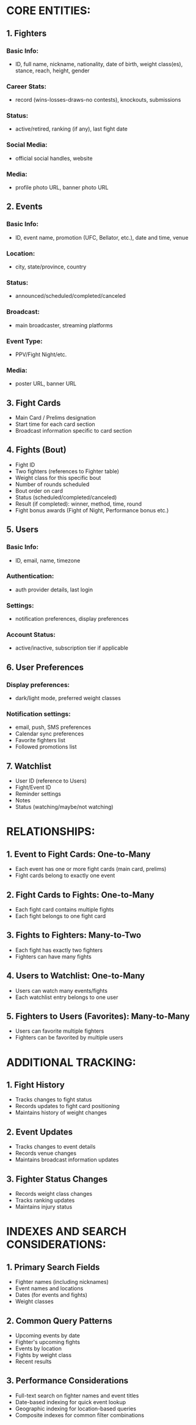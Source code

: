 # CORE ENTITIES:

## 1. Fighters

### Basic Info: 
- ID, full name, nickname, nationality, date of birth, weight class(es), stance, reach, height, gender
  
### Career Stats:
- record (wins-losses-draws-no contests), knockouts, submissions
  
### Status: 
- active/retired, ranking (if any), last fight date
  
### Social Media: 
- official social handles, website
  
### Media: 
- profile photo URL, banner photo URL

## 2. Events

### Basic Info: 
- ID, event name, promotion (UFC, Bellator, etc.), date and time, venue
  
### Location: 
- city, state/province, country
  
### Status: 
- announced/scheduled/completed/canceled
  
### Broadcast: 
- main broadcaster, streaming platforms
  
### Event Type: 
- PPV/Fight Night/etc.
  
### Media: 
- poster URL, banner URL

## 3. Fight Cards
- Main Card / Prelims designation
- Start time for each card section
- Broadcast information specific to card section

## 4. Fights (Bout)
- Fight ID
- Two fighters (references to Fighter table)
- Weight class for this specific bout
- Number of rounds scheduled
- Bout order on card
- Status (scheduled/completed/canceled)
- Result (if completed): winner, method, time, round
- Fight bonus awards (Fight of Night, Performance bonus etc.)

## 5. Users

### Basic Info:
- ID, email, name, timezone
  
### Authentication:
- auth provider details, last login
  
### Settings:
- notification preferences, display preferences
  
### Account Status:
- active/inactive, subscription tier if applicable

## 6. User Preferences

### Display preferences: 
- dark/light mode, preferred weight classes

### Notification settings: 
- email, push, SMS preferences
- Calendar sync preferences
- Favorite fighters list
- Followed promotions list

## 7. Watchlist
- User ID (reference to Users)
- Fight/Event ID
- Reminder settings
- Notes
- Status (watching/maybe/not watching)

# RELATIONSHIPS:

## 1. Event to Fight Cards: One-to-Many
- Each event has one or more fight cards (main card, prelims)
- Fight cards belong to exactly one event

## 2. Fight Cards to Fights: One-to-Many
- Each fight card contains multiple fights
- Each fight belongs to one fight card

## 3. Fights to Fighters: Many-to-Two
- Each fight has exactly two fighters
- Fighters can have many fights

## 4. Users to Watchlist: One-to-Many
- Users can watch many events/fights
- Each watchlist entry belongs to one user

## 5. Fighters to Users (Favorites): Many-to-Many
- Users can favorite multiple fighters
- Fighters can be favorited by multiple users

# ADDITIONAL TRACKING:

## 1. Fight History
- Tracks changes to fight status
- Records updates to fight card positioning
- Maintains history of weight changes

## 2. Event Updates
- Tracks changes to event details
- Records venue changes
- Maintains broadcast information updates

## 3. Fighter Status Changes
- Records weight class changes
- Tracks ranking updates
- Maintains injury status

# INDEXES AND SEARCH CONSIDERATIONS:

## 1. Primary Search Fields
- Fighter names (including nicknames)
- Event names and locations
- Dates (for events and fights)
- Weight classes

## 2. Common Query Patterns
- Upcoming events by date
- Fighter's upcoming fights
- Events by location
- Fights by weight class
- Recent results

## 3. Performance Considerations
- Full-text search on fighter names and event titles
- Date-based indexing for quick event lookup
- Geographic indexing for location-based queries
- Composite indexes for common filter combinations
